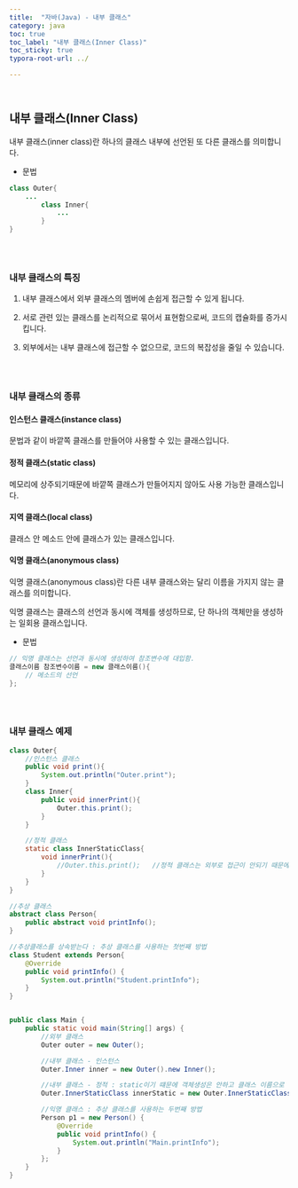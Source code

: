 ```yaml
---
title:  "자바(Java) - 내부 클래스"
category: java
toc: true
toc_label: "내부 클래스(Inner Class)"
toc_sticky: true
typora-root-url: ../

---
```


## <br>내부 클래스(Inner Class)

내부 클래스(inner class)란 하나의 클래스 내부에 선언된 또 다른 클래스를 의미합니다.

- 문법

```java
class Outer{
    ...
        class Inner{
            ...
        }
}
```



### <br>

### 내부 클래스의 특징

1. 내부 클래스에서 외부 클래스의 멤버에 손쉽게 접근할 수 있게 됩니다.

2. 서로 관련 있는 클래스를 논리적으로 묶어서 표현함으로써, 코드의 캡슐화를 증가시킵니다.
3. 외부에서는 내부 클래스에 접근할 수 없으므로, 코드의 복잡성을 줄일 수 있습니다.

### <br>

### 내부 클래스의 종류

#### 인스턴스 클래스(instance class)

문법과 같이 바깥쪽 클래스를 만들어야 사용할 수 있는 클래스입니다.

#### 정적 클래스(static class)

메모리에 상주되기때문에 바깥쪽 클래스가 만들어지지 않아도 사용 가능한 클래스입니다.

#### 지역 클래스(local class)

클래스 안 메소드 안에 클래스가 있는 클래스입니다.

#### 익명 클래스(anonymous class)

익명 클래스(anonymous class)란 다른 내부 클래스와는 달리 이름을 가지지 않는 클래스를 의미합니다.

익명 클래스는 클래스의 선언과 동시에 객체를 생성하므로, 단 하나의 객체만을 생성하는 일회용 클래스입니다.

- 문법

 ```java
 // 익명 클래스는 선언과 동시에 생성하여 참조변수에 대입함.
 클래스이름 참조변수이름 = new 클래스이름(){
     // 메소드의 선언
 };
 ```

### <br>

### 내부 클래스 예제

```java
class Outer{
    //인스턴스 클래스
    public void print(){
        System.out.println("Outer.print");
    }
    class Inner{
        public void innerPrint(){
            Outer.this.print();
        }
    }

    //정적 클래스
    static class InnerStaticClass{
        void innerPrint(){
            //Outer.this.print();   //정적 클래스는 외부로 접근이 안되기 때문에 사용 불가
        }
    }
}

//추상 클래스
abstract class Person{
    public abstract void printInfo();
}

//추상클래스를 상속받는다 : 추상 클래스를 사용하는 첫번째 방법 
class Student extends Person{
    @Override
    public void printInfo() {
        System.out.println("Student.printInfo");
    }
}


public class Main {
    public static void main(String[] args) {
		//외부 클래스
        Outer outer = new Outer();

		//내부 클래스 - 인스턴스
        Outer.Inner inner = new Outer().new Inner();

		//내부 클래스 - 정적 : static이기 떄문에 객체생성은 안하고 클래스 이름으로 접근
        Outer.InnerStaticClass innerStatic = new Outer.InnerStaticClass();

		//익명 클래스 : 추상 클래스를 사용하는 두번째 방법 
        Person p1 = new Person() {
            @Override
            public void printInfo() {
                System.out.println("Main.printInfo");
            }
        };
    }
}
```

